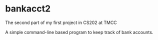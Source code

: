 # bankacct2
The second part of my first project in CS202 at TMCC

A simple command-line based program to keep track of bank accounts.
